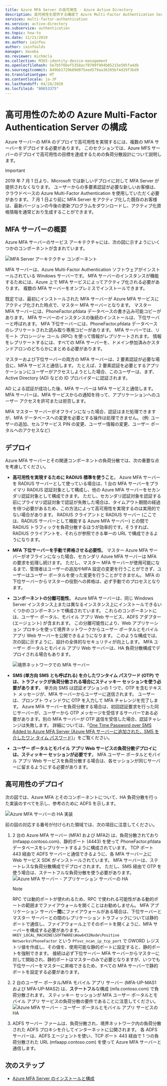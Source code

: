 ```yaml
---
title: Azure MFA Server の高可用性 - Azure Active Directory
description: 高可用性を提供する構成で Azure Multi-Factor Authentication Server の複数のインスタンスをデプロイします。
services: multi-factor-authentication
ms.service: active-directory
ms.subservice: authentication
ms.topic: how-to
ms.date: 11/21/2019
ms.author: iainfou
author: iainfoulds
manager: daveba
ms.reviewer: michmcla
ms.collection: M365-identity-device-management
ms.openlocfilehash: 5e7b5f6bef5358acf0709f994b85215e505fa4db
ms.sourcegitcommit: 849bb1729b89d075eed579aa36395bf4d29f3bd9
ms.translationtype: HT
ms.contentlocale: ja-JP
ms.lasthandoff: 04/28/2020
ms.locfileid: "80653375"
---
```

# <a name="configure-azure-multi-factor-authentication-server-for-high-availability"></a>高可用性のための Azure Multi-Factor Authentication Server の構成

Azure サーバーの MFA のデプロイで高可用性を実現するには、複数の MFA サーバーをデプロイする必要があります。 このセクションでは、Azure MFS サーバーのデプロイで高可用性の目標を達成するための負荷分散設計について説明します。

> [!IMPORTANT]
> 2019 年 7 月 1 日より、Microsoft では新しいデプロイに対して MFA Server が提供されなくなります。 ユーザーからの多要素認証が必要な新しいお客様は、クラウドベースの Azure Multi-Factor Authentication を使用していただく必要があります。 7 月 1 日より前に MFA Server をアクティブ化した既存のお客様は、最新バージョンの今後の更新プログラムをダウンロードし、アクティブ化資格情報を通常どおり生成することができます。

## <a name="mfa-server-overview"></a>MFA サーバーの概要

Azure MFA サーバーのサービス アーキテクチャには、次の図に示すようにいくつかのコンポーネントが含まれています。

 ![MFA Server アーキテクチャ コンポーネント](./media/howto-mfaserver-deploy-ha/mfa-ha-architecture.png)

MFA サーバーは、Azure Multi-Factor Authentication ソフトウェアがインストールされている Windows サーバーです。 MFA サーバーのインスタンスが機能するためには、Azure 上で MFA サービスによってアクティブ化される必要があります。 複数の MFA サーバーをオンプレミスでインストールできます。

既定では、最初にインストールされた MFA サーバーが Azure MFA サービスにアクティブ化された時点で、マスター MFA サーバーとなります。 マスター MFA サーバーには、PhoneFactor.pfdata データベースの書き込み可能コピーがあります。 MFA サーバーのインスタンスの後続のインストールは、下位サーバーと呼ばれます。 MFA 下位サーバーには、PhoneFactor.pfdata データベースのレプリケートされた読み取り専用コピーがあります。 MFA サーバーでは、リモート プロシージャ コール (RPC) を使って情報がレプリケートされます。 情報をレプリケートするには、すべての MFA サーバーを、ドメイン参加済みかスタンドアロンのどちらかにまとめる必要があります。

マスターおよび下位サーバーの両方の MFA サーバーは、2 要素認証が必要な場合に、MFA サービスと通信します。 たとえば、2 要素認証を必要とするアプリケーションにユーザーがアクセスしようとした場合、このユーザーは、まず、Active Directory (AD) などの ID プロバイダーに認証されます。

AD による認証が成功した後、MFA サーバーは MFA サービスと通信します。 MFA サーバーは、MFA サービスからの通知を待って、アプリケーションへのユーザー アクセスを許可または拒否します。

MFA マスター サーバーがオフラインになった場合、認証はまだ処理できますが、MFA データベースへの変更を必要とする操作は処理できません。 (例: ユーザーの追加、セルフサービス PIN の変更、ユーザー情報の変更、ユーザー ポータルへのアクセスなど)

## <a name="deployment"></a>デプロイ

Azure MFA サーバーとその関連コンポーネントの負荷分散では、次の重要な点を考慮してください。

* **高可用性を実現するために RADIUS 標準を使うこと**。 Azure MFA サーバーを RADIUS サーバーとして使っている場合は、1 台の MFA サーバーをプライマリ RADIUS 認証対象として構成し、他の Azure MFA サーバーをセカンダリ認証対象として構成できます。 ただし、セカンダリ認証対象を認証する前にプライマリ認証対象で認証が失敗した場合は、タイムアウト期間の経過を待つ必要があるため、この方法によって高可用性を実現するのは実用的でない場合があります。 RADIUS クライアントと RADIUS サーバー (ここでは、RADIUS サーバーとして機能する Azure MFA サーバー) との間で RADIUS トラフィックを負荷分散するほうが効率的です。そうすれば、RADIUS クライアントを、それらが参照できる単一の URL で構成できるようになります。
* **MFA 下位サーバーを手動で昇格させる必要性**。 マスター Azure MFA サーバーがオフラインになった場合、セカンダリ Azure MFA サーバーは MFA の要求を処理し続けます。 ただし、マスター MFA サーバーが使用可能になるまで、管理者はユーザーの追加やMFA 設定の変更を行うことができず、ユーザーはユーザー ポータルを使った変更を行うことができません。 MFA の下位サーバーからマスターの役割への昇格は、必ず手動でのプロセスとなります。
* **コンポーネントの分離可能性**。 Azure MFA サーバーは、同じ Windows Server インスタンス上または異なるインスタンス上にインストールできるいくつかのコンポーネントで構成されています。 これらのコンポーネントには、ユーザー ポータル、モバイル アプリ Web サービス、ADFS アダプター (エージェント) が含まれます。 この分離可能性により、Web アプリケーション プロキシを使って境界ネットワークからユーザー ポータルとモバイル アプリ Web サーバーを公開できるようになります。 このような構成では、次の図に示すように、設計の全体的なセキュリティが向上します。 MFA ユーザー ポータルとモバイル アプリ Web サーバーは、HA 負荷分散構成でデプロイされる場合もあります。

   ![境界ネットワークでの MFA サーバー](./media/howto-mfaserver-deploy-ha/mfasecurity.png)

* **SMS (単方向 SMS とも呼ばれる) を介したワンタイム パスワード (OTP) では、トラフィックが負荷分散される場合にスティッキー セッションを使う必要があります**。 単方向 SMS は認証オプションの 1 つで、OTP を含むテキスト メッセージが、MFA サーバーからユーザーに送信されます。 ユーザーは、プロンプト ウィンドウに OTP を入力して MFA チャレンジを完了します。 Azure MFA サーバーを負荷分散する場合は、初回認証要求を行った同じサーバーが、ユーザーから OTP メッセージを受信するサーバーである必要があります。別の MFA サーバーが OTP 返信を受信した場合、認証チャレンジは失敗します。 詳細については、「[One Time Password over SMS Added to Azure MFA Server (Azure MFA サーバーに追加された、SMS を介したワン タイム パスワード)](https://blogs.technet.microsoft.com/enterprisemobility/2015/03/02/one-time-password-over-sms-added-to-azure-mfa-server)」をご覧ください。
* **ユーザー ポータルとモバイル アプリ Web サービスの負荷分散デプロイには、スティッキー セッションが必要です**。 MFA ユーザー ポータルとモバイル アプリ Web サービスを負荷分散する場合は、各セッションが同じサーバーに留まるようにする必要があります。

## <a name="high-availability-deployment"></a>高可用性のデプロイ

次の図では、Azure MFA とそのコンポーネントについて、HA 負荷分散を行った実装のすべてを示し、参考のために ADFS を示します。

 ![Azure MFA サーバーの HA 実装](./media/howto-mfaserver-deploy-ha/mfa-ha-deployment.png)

前の図の対応する番号が付けられた領域では、次の項目に注意してください。

1. 2 台の Azure MFA サーバー (MFA1 および MFA2) は、負荷分散されており (mfaapp.contoso.com)、静的ポート (4443) を使って PhoneFactor.pfdata データベースをレプリケートするように構成されています。 TCP ポート 443 経由で ADFS サーバーと通信できるように、各 MFA サーバー上に Web サービス SDK がインストールされています。 MFA サーバーは、ステートレスな負荷分散構成でデプロイされます。 ただし、SMS 経由で OTP を使う場合は、ステートフルな負荷分散を使う必要があります。
   ![Azure MFA サーバー - アプリケーション サーバーの HA](./media/howto-mfaserver-deploy-ha/mfaapp.png)

   > [!NOTE]
   > RPC では動的ポートが使われるため、RPC で使われる可能性がある動的ポートの範囲までファイアウォールを開くことはお勧めしません。 MFA アプリケーション サーバー**間**にファイアウォールがある場合は、下位サーバーとマスター サーバーとの間のレプリケーション トラフィックについては静的ポートで通信し、ファイアウォール上でそのポートを開くように、MFA サーバーを構成する必要があります。 ```HKEY_LOCAL_MACHINE\SOFTWARE\Wow6432Node\Positive Networks\PhoneFactor``` という ```Pfsvc_ncan_ip_tcp_port``` で DWORD レジストリ値を作成し、その値を、使用可能な静的ポートに設定すると、静的ポートを強制できます。 接続は必ず下位サーバー MFA サーバーからマスターに対して開始され、静的ポートはマスターのみで必要となりますが、いつでも下位サーバーをマスターに昇格できるため、すべての MFA サーバーで静的ポートを設定する必要があります。

2. 2 台のユーザー ポータル/MFA モバイル アプリ サーバー (MFA-UP-MAS1 および MFA-UP-MAS2) は、**ステートフル**な構成 (mfa.contoso.com) で負荷分散されます。 スティッキー セッションが MFA ユーザー ポータルとモバイル アプリ サービスの負荷分散の要件であることに注意してください。
   ![Azure MFA サーバー - ユーザー ポータルとモバイル アプリ サービスの HA](./media/howto-mfaserver-deploy-ha/mfaportal.png)
3. ADFS サーバー ファームは、負荷分散され、境界ネットワーク内の負荷分散された ADFS プロキシを介してインターネットに公開されます。 各 ADFS サーバーは、ADFS エージェントを使い、TCP ポート 443 経由で 1 つの負荷分散された URL (mfaapp.contoso.com) を使って Azure MFA サーバーと通信します。

## <a name="next-steps"></a>次のステップ

* [Azure MFA Server のインストールと構成](howto-mfaserver-deploy.md)
